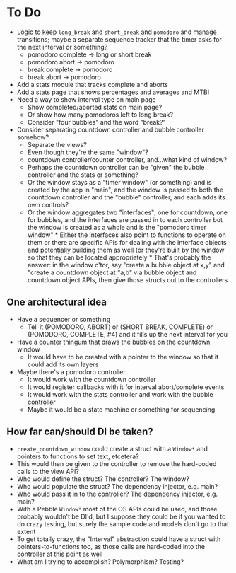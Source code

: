 # To Do

* Logic to keep `long_break` and `short_break` and `pomodoro` and manage
  transitions; maybe a separate sequence tracker that the timer asks for the
  next interval or something?
    * pomodoro complete -> long or short break
    * pomodoro abort -> pomodoro
    * break complete -> pomodoro
    * break abort -> pomodoro
* Add a stats module that tracks complete and aborts
* Add a stats page that shows percentages and averages and MTBI
* Need a way to show interval type on main page
    * Show completed/aborted stats on main page?
    * Or show how many pomodoros left to long break?
    * Consider "four bubbles" and the word "break?"
* Consider separating countdown controller and bubble controller somehow?
    * Separate the views?
    * Even though they're the same "window"?
    * countdown controller/counter controller, and...what kind of window?
    * Perhaps the countdown controller can be "given" the bubble controller and
      the stats or something?
    * Or the window stays as a "timer window" (or something) and is created by
      the app in "main", and the window is passed to both the countdown
      controller and the "bubble" controller, and each adds its own controls?
    * Or the window aggregates two "interfaces"; one for countdown, one for
      bubbles, and the interfaces are passed in to each controller but the
      window is created as a whole and is the "pomodoro timer window"
          * Either the interfaces also point to functions to operate on them or
            there are specific APIs for dealing with the interface objects and
            potentially building them as well (or they're built by the window
            so that they can be located appropriately
          * That's probably the answer: in the window c'tor, say "create a
            bubble object at x,y" and "create a countdown object at "a,b" via
            bubble object and countdown object APIs, then give those structs
            out to the controllers

## One architectural idea

* Have a sequencer or something
    * Tell it (POMODORO, ABORT) or (SHORT BREAK, COMPLETE) or (POMODORO,
      COMPLETE, #4) and it fills up the next interval for you
* Have a counter thingum that draws the bubbles on the countdown window
    * It would have to be created with a pointer to the window so that it could
      add its own layers
* Maybe there's a pomodoro controller
    * It would work with the countdown controller
    * It would register callbacks with it for interval abort/complete events
    * It would work with the stats controller and work with the bubble
      controller
    * Maybe it would be a state machine or something for sequencing

## How far can/should DI be taken?

* `create_countdown_window` could create a struct with a `Window*` and
  pointers to functions to set text, etcetera?
* This would then be given to the controller to remove the hard-coded calls to
  the view API?
* Who would define the struct? The controller? The window?
* Who would populate the struct? The dependency injector, e.g. main?
* Who would pass it in to the controller? The dependency injector, e.g. main?
* With a Pebble `Window*` most of the OS APIs could be used, and those probably
  wouldn't be DI'd, but I suppose they could be if you wanted to do crazy
  testing, but surely the sample code and models don't go to that extent
* To get totally crazy, the "Interval" abstraction could have a struct with
  pointers-to-functions too, as those calls are hard-coded into the controller
  at this point as well
* What am I trying to accomplish? Polymorphism? Testing?

